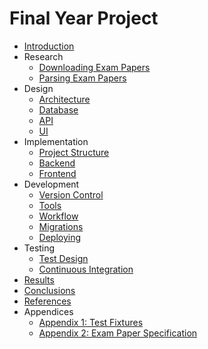 # Final Year Project

* [Introduction](README.md)
* Research
    - [Downloading Exam Papers](research/downloading-papers.md)
    - [Parsing Exam Papers](research/parsing-papers.md)
* Design
    - [Architecture](design/architecture.md)
    - [Database](design/database.md)
    - [API](design/api.md)
    - [UI](design/ui.md)
* Implementation
    - [Project Structure](implementation/project-structure.md)
    - [Backend](implementation/backend.md)
    - [Frontend](implementation/frontend.md)
* Development
    - [Version Control](development/version-control.md)
    - [Tools](development/tools.md)
    - [Workflow](development/workflow.md)
    - [Migrations](development/migrations.md)
    - [Deploying](development/deploying.md)
* Testing
    - [Test Design](testing/test-design.md)
    - [Continuous Integration](testing/continuous-integration.md)
* [Results](results.md)
* [Conclusions](conclusions.md)
* [References](references.md)
* Appendices
    - [Appendix 1: Test Fixtures](appendices/test-fixtures.md)
    - [Appendix 2: Exam Paper Specification](appendices/paper-specification.md)